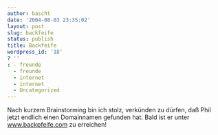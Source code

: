```yaml
---
author: bascht
date: '2004-08-03 23:35:02'
layout: post
slug: backfeife
status: publish
title: Backfeife
wordpress_id: '18'
? ''
: - freunde
  - freunde
  - internet
  - internet
  - Uncategorized
---
```


Nach kurzem Brainstorming bin ich stolz, verkünden zu dürfen, daß
Phil jetzt endlich einen Domainnamen gefunden hat. Bald ist er
unter www.backpfeife.com zu erreichen!


